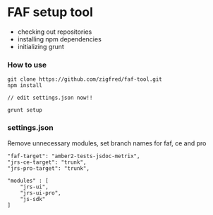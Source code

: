 # FAF setup tool

- checking out repositories
- installing npm dependencies
- initializing grunt 


### How to use

```
git clone https://github.com/zigfred/faf-tool.git
npm install

// edit settings.json now!!

grunt setup
```

### settings.json
Remove unnecessary modules, set branch names for faf, ce and pro
```
"faf-target": "amber2-tests-jsdoc-metrix",
"jrs-ce-target": "trunk",
"jrs-pro-target": "trunk",

"modules" : [
    "jrs-ui",
    "jrs-ui-pro",
    "js-sdk"
]
```